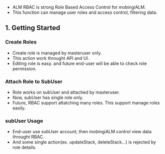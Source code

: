  - ALM RBAC is strong Role Based Access Control for mobingiALM.
 - This function can manage user roles and access control, filtering data.

## 1. Getting Started

### Create Roles

 - Create role is managed by masteruser only.
 - This action work throught API and UI.
 - Editing role is easy. and future end-user will be able to check role permission.

### Attach Role to SubUser

 - Role works on subUser and attached by masteruser.
 - Now, subUser has single role only.
 - Future, RBAC support attatching many roles. This support manage roles easily.

### subUser Usage

 - End-user use subUser account, then mobingiALM control view data throught RBAC.
 - And some single action(ex. updateStack, deleteStack...) is rejected by role details.
